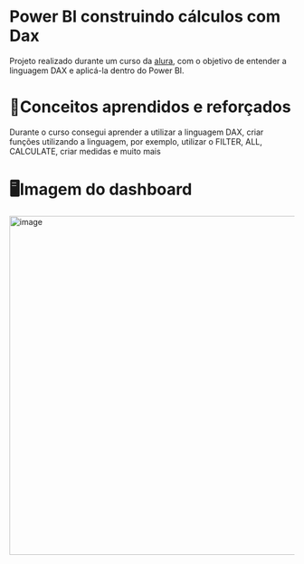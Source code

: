 # Power BI construindo cálculos com Dax

Projeto realizado durante um curso da [alura](https://cursos.alura.com.br/course/power-bi-construindo-calculos-dax), com o objetivo de entender a linguagem DAX e aplicá-la dentro do Power BI.

# 📖Conceitos aprendidos e reforçados

Durante o curso consegui aprender a utilizar a linguagem DAX, criar funções utilizando a linguagem, por exemplo, utilizar o FILTER, ALL, CALCULATE, criar medidas e muito mais 

# 🖥Imagem do dashboard


<img width="600" height="600" alt="image" src="https://github.com/user-attachments/assets/44e0a575-6fd7-4b1e-ab77-6ca7f01dee27" />
